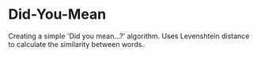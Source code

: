 # Did-You-Mean
Creating a simple 'Did you mean...?' algorithm.
Uses Levenshtein distance to calculate the similarity between words.
